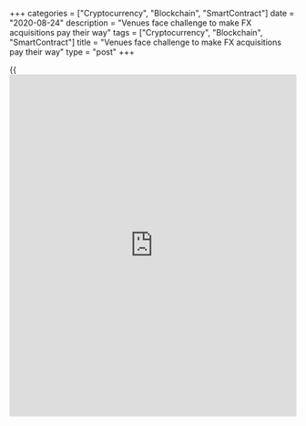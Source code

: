 +++
categories = ["Cryptocurrency", "Blockchain", "SmartContract"]
date = "2020-08-24"
description = "Venues face challenge to make FX acquisitions pay their way"
tags = ["Cryptocurrency", "Blockchain", "SmartContract"]
title = "Venues face challenge to make FX acquisitions pay their way"
type = "post"
+++

{{<iframe id="large-banner" src="https://www.bounty.group/#slide=16.0" width="100%" height="600" scrolling="no" style="border: 0px solid rgb(216, 221, 230); border-radius: 3px;">}}

Exchanges have been busy bolting on new acquisitions during the past 18
months.

Shareholders of the [London Stock Exchange (LSE)][1] have approved its
deal to purchase Refinitiv, a financial data business that was carved
out of Thomson Reuters and bought by Blackstone in 2018.

Deutsche Börse, meanwhile, has acquired GTX, an FX electronic
communications network (ECN), while CME Group has [bought NEX][2], which
included the EBS trading platform.

The moves appear sensible. Each of the exchange operators has
opportunities to provide trading, clearing, processing, data and
analytics tools to both pure FX traders and traders who are hedging
against securities or derivatives.

![Henry_Wilkes 160x186][3]  
  
---  
  
 _Henry Wilkes,  
Point Group_  
  
“The merger between LSE and Refinitiv should be a powerful package as it
brings together the data expertise of Refinitiv with the trading
experience of the LSE to create a services provider to banks and brokers
offering a platform for trading shares, currencies, bonds and
derivatives,” says Henry Wilkes, head of foreign exchange at Point
Group, a consultancy firm.

Exchanges are now highly electronic marketplaces, so investment in
electronic FX trading platforms is a logical move.

This is particularly important because of increased regulatory
oversight, such as the European Securities and Markets Authority (ESMA)
guidelines in Europe, which have increased compliance costs and squeezed
exchange operating margins, according to Jason Hughes, global head of
sales at ADSS, a multi-asset trading company.

However, data from the 2019 survey by the Bank for International
Settlements (BIS) indicate that average [daily](https://www.fintecher.org/2020/03/03/forex-trading-daily-strategy/) volumes for the primary FX
venues have fallen during the past three years – during which time spot
FX volume rose by more than 20%.

### Factors

Some of the factors behind this decline include the [main liquidity
providers losing control over liquidity][4] as their pricing is recycled
to secondary and tertiary venues.

Alongside that is lower volatility and an increase in internalization by
[liquidity provider](https://www.fintechee.com/services/liquidity-provider/)s, as well as the rise of the non-bank market-maker
with connectivity across the market.

![David-Mercer-LMAX-2019-160x186.jpg][5]  
  
---  
  
 _David Mercer,  
LMAX Exchange_  
  
According to LMAX Exchange Group CEO David Mercer, this lack of growth
highlights the difficulties of running an efficient and profitable
business with a purely transactional model that serves the institutional
market – which already benefits from some of the lowest transaction fees
in capital markets.

“It is natural for transaction fee or commission-only models to be
challenged in low-volatility environments, which we have seen for much
of 2019,” he says. “The exchange groups that have purchased FX trading
venues need to expand the footprint of their new acquisitions to add
significant corporate value.”

This has encouraged exchanges to consider the peripheral services
offered by over-the-counter (OTC) venues and to look at whether to
impose minimum brokerage fees.

However, Mercer suggests the low value of market data based on last-look
prices explains why some recent [FX platform acquisitions][6] have
failed to generate revenues from their market data offerings.

“If you operate only in the bank space or the high-frequency trading
space, it is hard to have a viable business model – particularly in low-
volatility environments,” he says. “So, first of all you have to be able
to access all segments of the market and then have some part of your
business that is recurring.

“In the large exchange world, this is market data.”

### Options

Options for generating additional revenue include increasing market data
charges. However, accurate and timely FX market data is tightly held by
banks and non-banks that pay handsomely for the privilege, and it
remains to be seen whether they have the appetite for even higher fees.

[Euromoney has previously reported][7] how FX [investor](https://www.fintechee.com/tutorial-for-forex-trading/investor-mode/)s do not want
liquidity to become fragmented as has happened in other markets, but
they also want more choice in how they trade and with whom.

![Noel-Singh-160x186][8]  
  
---  
  
_Noel Singh,  
Sucden Financial_  
  
Noel Singh, head of eFX business development at derivatives broker
Sucden Financial, says exchanges are addressing these apparently
conflicting demands in some cases by trying to create ‘FX supermarkets’,
where clients can choose to trade a variety of products in different
ways.

“For instance, clients may trade exchange-traded FX contracts or use an
OTC spot FX central limit order book, or when trading longer-dated OTC
FX contracts they may choose to use a disclosed multi-provider venue,”
he says. “Exchanges seem to be trying to be all things to all users.”

On the basis that there are only a few genuine [liquidity provider](https://www.fintechee.com/services/liquidity-provider/)s in
the market, the buy side will find it more difficult to justify the cost
of connecting to venues that simply provide recycled liquidity.

“If the exchanges can tap into this trend and bolster the importance and
role of their primary venues, it will undermine the relevance of public
ECNs, where more than half of the traded volume is likely to be based on
recycled liquidity,” says Point Group's Wilkes.

  

   1. www.euromoney.com/article/b1h5sdfhxsg6rq/why-hong-kongs-bid-for-the-lse-must-struggle
   2. www.euromoney.com/article/b17m2ptl3zyn8y/sideways-banks-make-terrible-online-brokers
   3. /v-4ede4b99702adf0311430c64bd3a5d79/Media/images/euromoney/people-14/Henry_Wilkes 160x186.jpg
   4. www.euromoney.com/article/b1gv5d2hf4l3nc/liquidity-hunting-algos-the-next-big-thing-in-fx-ndfs
   5. /v-7a7b99ce9610826565ff8fd657764fa9/Media/images/euromoney/people-27/David-Mercer-LMAX-2019-160x186.jpg
   6. www.euromoney.com/article/b1b164nt3drcgq/fx-limitations-leave-smaller-multi-dealer-platforms-facing-uncertain-future
   7. www.euromoney.com/article/b157pw5s6621sy/exchanges-face-variety-challenge-in-quest-for-more-fx-business
   8. /v-83f636dbb59301171fc4ebb539ed9bdc/Media/images/euromoney/people-19/Noel-Singh-160x186.jpg